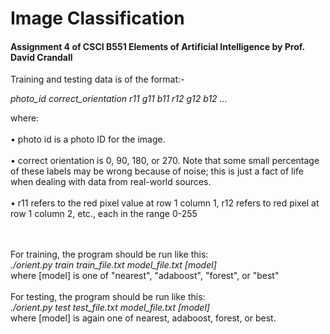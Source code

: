 # Image Classification

#### Assignment 4 of CSCI B551 Elements of Artificial Intelligence by Prof. David Crandall<br />

Training and testing data is of the format:-<br />

*photo_id correct_orientation r11 g11 b11 r12 g12 b12 ...*<br />

where:<br /><br />
• photo id is a photo ID for the image. <br /><br />
• correct orientation is 0, 90, 180, or 270. Note that some small percentage of these labels may be
wrong because of noise; this is just a fact of life when dealing with data from real-world sources.<br /><br />
• r11 refers to the red pixel value at row 1 column 1, r12 refers to red pixel at row 1 column 2, etc.,
each in the range 0-255<br /><br /><br />


For training, the program should be run like this:<br />
*./orient.py train train_file.txt model_file.txt [model]*<br />
where [model] is one of "nearest", "adaboost", "forest", or "best"
<br /><br />
For testing, the program should be run like this:<br />
*./orient.py test test_file.txt model_file.txt [model]*<br />
where [model] is again one of nearest, adaboost, forest, or best.


